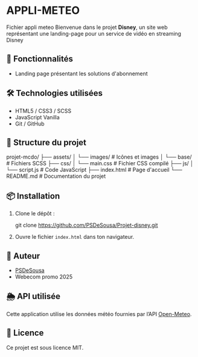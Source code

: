 # APPLI-METEO
Fichier appli meteo
Bienvenue dans le projet **Disney**, un site web représentant une landing-page pour un service de vidéo en streaming Disney

## 🚀 Fonctionnalités

- Landing page présentant les solutions d'abonnement

## 🛠️ Technologies utilisées

- HTML5 / CSS3 / SCSS
- JavaScript Vanilla
- Git / GitHub

## 📂 Structure du projet

projet-mcdo/
├── assets/
│   └── images/             # Icônes et images
│   └── base/               # Fichiers SCSS
├── css/
│   └── main.css            # Fichier CSS compilé
├── js/
│   └── script.js           # Code JavaScript
├── index.html              # Page d'accueil
└── README.md               # Documentation du projet
## 📦 Installation

1. Clone le dépôt :
   
   git clone https://github.com/PSDeSousa/Projet-disney.git
   
2. Ouvre le fichier `index.html` dans ton navigateur.


## 🙌 Auteur

- [PSDeSousa](https://github.com/PSDeSousa)
- Webecom promo 2025

## 🌦️ API utilisée

Cette application utilise les données météo fournies par l’API [Open-Meteo](https://open-meteo.com/).


## 📄 Licence

Ce projet est sous licence MIT.